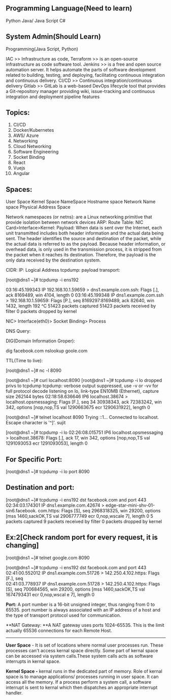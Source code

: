 
Programming Language(Need to learn)
----------------------------------------
Python
Java/ Java Script
C#

System Admin(Should Learn)
----------------------------------------
Programming(Java Script, Python)

IAC       >> Infrastructure as code, 
Terraform >> is an open-source infrastructure as code software tool. 
Jenkins   >> is a free and open source automation server. It helps automate the parts of software development 
	     related to building, testing, and deploying, facilitating continuous integration and continuous delivery. 
CI/CD     >> Continuous integration/continuous delivery 
Gitlab    >> GitLab is a web-based DevOps lifecycle tool that provides a Git-repository manager providing wiki, 
	     issue-tracking and continuous integration and deployment pipeline features 

Topics:
----------------------------------------
1. CI/CD
2. Docker/Kubernetes
3. AWS/ Azure
4. Networking 
5. Cloud Networking 
6. Software Engineering
7. Socket Binding
8. React
9. Vuejs
10. Angular

Spaces:
----------------------------------------
User Space
Kernel Space
NameSpace 
Hostname space
Network Name space
Physical Address Space


Network namespaces (or netns): are a Linux networking primitive that provide isolation between network devices
ARP:
Route Table:
NIC Card>Interface>Kernel:
Payload:  When data is sent over the Internet, each unit transmitted includes both header information and the actual
	data being sent. The header identifies the source and destination of the packet, while the actual data is
 	referred to as the payload. Because header information, or overhead data, is only used in the transmission
 	process, it is stripped from the packet when it reaches its destination. Therefore, the payload is the only
 	data received by the destination system.
       
CIDR:
IP: Logical Address
tcpdump:
payload transport:

[root@dns1 ~]# tcpdump -i ens192

03:16:45.199343 IP 192.168.10.1.59659 > dns1.example.com.ssh: Flags [.], ack 8169489, win 4104, length 0
03:16:45.199348 IP dns1.example.com.ssh > 192.168.10.1.59659: Flags [P.], seq 8169297:8169489, ack 82640, win 1432, length 192
^C
51423 packets captured
51423 packets received by filter
0 packets dropped by kernel

NIC> Interface(eth0)> Socket Binding> Process

DNS Query: 

DIG(Domain Information Groper):

dig facebook.com 
nslookup goole.com

TTL(Time to live):

[root@dns1 ~]# nc -l 8090

[root@dns1 ~]# curl localhost:8090
[root@dns1 ~]# tcpdump -i lo
dropped privs to tcpdump
tcpdump: verbose output suppressed, use -v or -vv for full protocol decode
listening on lo, link-type EN10MB (Ethernet), capture size 262144 bytes
02:18:58.636646 IP6 localhost.38674 > localhost.opsmessaging: Flags [F.], seq 34                                                                                                30938343, ack 72383242, win 342, options [nop,nop,TS val 1290663675 ecr 1290631922], length 0

[root@dns1 ~]# telnet localhost 8090
Trying ::1...
Connected to localhost.
Escape character is '^]'.
sujit

[root@dns1 ~]# tcpdump -i lo
02:26:08.015751 IP6 localhost.opsmessaging > localhost.38678: Flags [.], ack 17,                                                                                                                                                   win 342, options [nop,nop,TS val 1291093053 ecr 1291093053], length 0

For Specific Port:
---------------------------------------------
[root@dns1 ~]# tcpdump -i lo port 8090

Destination and port:
----------------------------------------------
[root@dns1 ~]# tcpdump -i ens192  dst facebook.com and port 443
02:34:03.174301 IP dns1.example.com.42674 > edge-star-mini-shv-01-sin6.facebook.                                                                                                                                                  com.https: Flags [S], seq 2968318325, win 29200, options [mss 1460,sackOK,TS val                                                                                                                                                   2906777749 ecr 0,nop,wscale 7], length 0
5 packets captured
9 packets received by filter
0 packets dropped by kernel

Ex:2[Check random port for every request, it is changing]
---------------------------------------------------------
[root@dns1 ~]# telnet google.com 8090

[root@dns1 ~]# tcpdump -i ens192  dst facebook.com and port 443
02:41:00.552012 IP dns1.example.com.51726 > 142.250.4.102.https: Flags [F.], seq                                                                                  																				 
02:41:03.778937 IP dns1.example.com.51728 > 142.250.4.102.https: Flags [S], seq                                                                                                                                                   700684565, win 29200, options [mss 1460,sackOK,TS val 1674793431 ecr 0,nop,wscal e 7], length 0

**Port:** A port number is a 16-bit unsigned integer, thus ranging from 0 to 65535. port number is always associated with an IP address 
		of a host and the type of transport protocol used for communication.
		
**NAT Gateway: **A NAT gateway uses ports 1024–65535. This is the limit actually 65536 connections for each Remote Host.

-------------------------------

**User Space** - It is set of locations where normal user processes run. These processes can't access kernal space directly. Some part of kernal space can be accessed 
			via system calls.These system calls acts as software interrupts in kernal space.

**Kernel Space -** kernal runs in the dedicated part of memory. Role of kernal space is to manage applications/ processes running in user space. It can access 
			all the memory. If a process perform a system call, a software interrupt is sent to kernal which then dispatches an appropriate interrupt handler.

